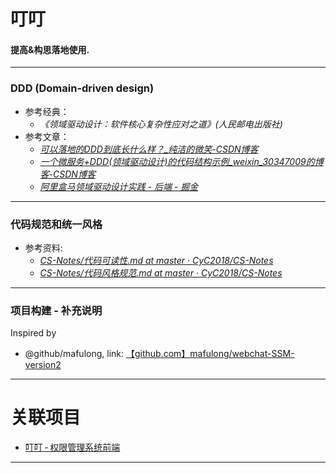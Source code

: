 # 叮叮

#### 提高&构思落地使用.
---
### DDD (Domain-driven design)

- 参考经典：
  - *《领域驱动设计：软件核心复杂性应对之道》(人民邮电出版社)* 
- 参考文章：
  - [ *可以落地的DDD到底长什么样？_纯洁的微笑-CSDN博客* ](https://blog.csdn.net/ityouknow/article/details/81572072)
  - [ *一个微服务+DDD(领域驱动设计)的代码结构示例_weixin_30347009的博客-CSDN博客* ](https://blog.csdn.net/weixin_30347009/article/details/95899528)
  - [ *阿里盒马领域驱动设计实践 - 后端 - 掘金* ](https://juejin.im/entry/5a6555636fb9a01c952633bc)
---

### 代码规范和统一风格

- 参考资料:
  - [ *CS-Notes/代码可读性.md at master · CyC2018/CS-Notes* ](https://github.com/CyC2018/CS-Notes/blob/master/notes/%E4%BB%A3%E7%A0%81%E5%8F%AF%E8%AF%BB%E6%80%A7.md)
  - [ *CS-Notes/代码风格规范.md at master · CyC2018/CS-Notes* ](https://github.com/CyC2018/CS-Notes/blob/master/notes/%E4%BB%A3%E7%A0%81%E9%A3%8E%E6%A0%BC%E8%A7%84%E8%8C%83.md)

---

### 项目构建 - 补充说明

Inspired by 
  - @github/mafulong, link: [【github.com】mafulong/webchat-SSM-version2](https://github.com/mafulong/webchat-SSM-version2.git)

---

# 关联项目

* [叮叮&thinsp;-&thinsp;权限管理系统前端][Github__user_SuiteLHY__DingDing-authority-management]

---

[Github__user_SuiteLHY__DingDing-authority-management]: https://github.com/SuiteLHY/DingDing-authority-management
